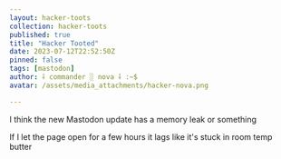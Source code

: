 ```yaml
---
layout: hacker-toots
collection: hacker-toots
published: true
title: "Hacker Tooted"
date: 2023-07-12T22:52:50Z
pinned: false
tags: [mastodon]
author: ⸸ commander ░ nova ⸸ :~$
avatar: /assets/media_attachments/hacker-nova.png

---
```


<p>I think the new Mastodon update has a memory leak or something</p><p>If I let the page open for a few hours it lags like it&#39;s stuck in room temp butter</p>



